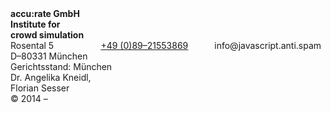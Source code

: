 <div class="two columns alpha omega"></div>
<div class="four columns">
    <strong>
        accu:rate GmbH<br />
        Institute for <br />crowd simulation
    </strong>
</div>
<div class="four columns">
    Rosental 5<br />
    D&ndash;80331 M&uuml;nchen<br />
    <a class="tel" href="tel:+498921553869">+49 (0)89&ndash;21553869</a><br />
    <span class="mailadresse" data-to="info">info@javascript.anti.spam</span>
</div>
<div class="four columns">
    Gerichtsstand: M&uuml;nchen<br />
    Dr. Angelika Kneidl,<br />
    Florian Sesser<br />
    &copy; 2014 &ndash;
</div>
<div class="one column omega"></div>
